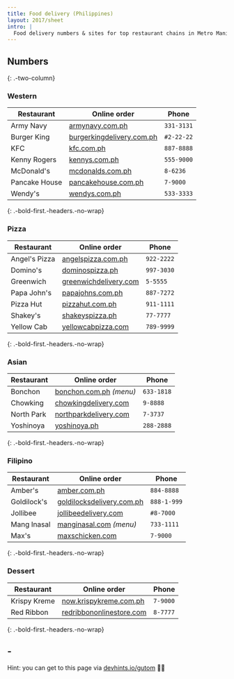 ```yaml
---
title: Food delivery (Philippines)
layout: 2017/sheet
intro: |
  Food delivery numbers & sites for top restaurant chains in Metro Manila. For numbers outside Metro Manila, check their websites.
---
```


## Numbers

{: .-two-column}

### Western

| Restaurant    | Online order                                                        | Phone                                                                                                       |
| ------------- | ------------------------------------------------------------------- | ----------------------------------------------------------------------------------------------------------- |
| Army Navy     | [armynavy.com.ph](http://www.armynavy.com.ph/)                      | `331-3131`                                                                                                  |
| Burger King   | [burgerkingdelivery.com.ph](https://www.burgerkingdelivery.com.ph/) | <abbr class='hint-mark hint--bottom' data-hint='Yes, you need to dial the # sign'><i></i></abbr> `#2-22-22` |
| KFC           | [kfc.com.ph](https://www.kfc.com.ph)                                | `887-8888`                                                                                                  |
| Kenny Rogers  | [kennys.com.ph](http://kennys.com.ph/)                              | `555-9000`                                                                                                  |
| McDonald's    | [mcdonalds.com.ph](http://www.mcdonalds.com.ph/mcdelivery)          | `8-6236`                                                                                                    |
| Pancake House | [pancakehouse.com.ph](https://www.pancakehouse.com.ph/)             | `7-9000`                                                                                                    |
| Wendy's       | [wendys.com.ph](https://wendys.com.ph/delivery/)                    | `533-3333`                                                                                                  |

{: .-bold-first.-headers.-no-wrap}

### Pizza

| Restaurant    | Online order                                              | Phone      |
| ------------- | --------------------------------------------------------- | ---------- |
| Angel's Pizza | [angelspizza.com.ph](http://angelspizza.com.ph/)          | `922-2222` |
| Domino's      | [dominospizza.ph](https://www.dominospizza.ph/)           | `997-3030` |
| Greenwich     | [greenwichdelivery.com](http://greenwichdelivery.com/)    | `5-5555`   |
| Papa John's   | [papajohns.com.ph](http://papajohns.com.ph/)              | `887-7272` |
| Pizza Hut     | [pizzahut.com.ph](https://order.pizzahut.com.ph)          | `911-1111` |
| Shakey's      | [shakeyspizza.ph](http://order.shakeyspizza.ph/)          | `77-7777`  |
| Yellow Cab    | [yellowcabpizza.com](http://delivery.yellowcabpizza.com/) | `789-9999` |

{: .-bold-first.-headers.-no-wrap}

### Asian

| Restaurant | Online order                                                     | Phone      |
| ---------- | ---------------------------------------------------------------- | ---------- |
| Bonchon    | [bonchon.com.ph](http://bonchon.com.ph/food/main-menu/) _(menu)_ | `633-1818` |
| Chowking   | [chowkingdelivery.com](http://www.chowkingdelivery.com)          | `9-8888`   |
| North Park | [northparkdelivery.com](http://northparkdelivery.com/)           | `7-3737`   |
| Yoshinoya  | [yoshinoya.ph](http://www.yoshinoya.ph/ordeonline.html/)         | `288-2888` |

{: .-bold-first.-headers.-no-wrap}

### Filipino

| Restaurant  | Online order                                                       | Phone       |
| ----------- | ------------------------------------------------------------------ | ----------- |
| Amber's     | [amber.com.ph](http://onlineordering.amber.com.ph/)                | `884-8888`  |
| Goldilock's | [goldilocksdelivery.com.ph](http://www.goldilocksdelivery.com.ph/) | `888-1-999` |
| Jollibee    | [jollibeedelivery.com](http://jollibeedelivery.com)                | `#8-7000`   |
| Mang Inasal | [manginasal.com](http://www.manginasal.com/menu/) _(menu)_         | `733-1111`  |
| Max's       | [maxschicken.com](http://delivery.maxschicken.com/)                | `7-9000`    |

{: .-bold-first.-headers.-no-wrap}

### Dessert

| Restaurant   | Online order                                                 | Phone    |
| ------------ | ------------------------------------------------------------ | -------- |
| Krispy Kreme | [now.krispykreme.com.ph](http://now.krispykreme.com.ph/)     | `7-9000` |
| Red Ribbon   | [redribbononlinestore.com](http://redribbononlinestore.com/) | `8-7777` |

{: .-bold-first.-headers.-no-wrap}

## -

Hint: you can get to this page via [devhints.io/gutom](https://devhints.io/gutom) 🍅🍟
